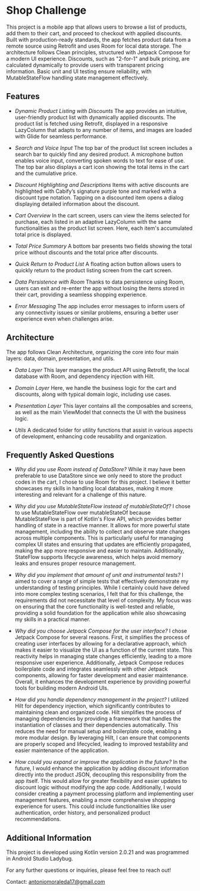 
# Shop Challenge

This project is a mobile app that allows users to browse a list of products, add them to their cart, and proceed to checkout with applied discounts. Built with production-ready standards, the app fetches product data from a remote source using Retrofit and uses Room for local data storage. The architecture follows Clean principles, structured with Jetpack Compose for a modern UI experience. Discounts, such as "2-for-1" and bulk pricing, are calculated dynamically to provide users with transparent pricing information. Basic unit and UI testing ensure reliability, with MutableStateFlow handling state management effectively.


## Features

- *Dynamic Product Listing with Discounts*
The app provides an intuitive, user-friendly product list with dynamically applied discounts. The product list is fetched using Retrofit, displayed in a responsive LazyColumn that adapts to any number of items, and images are loaded with Glide for seamless performance.

- *Search and Voice Input*
The top bar of the product list screen includes a search bar to quickly find any desired product. A microphone button enables voice input, converting spoken words to text for ease of use. The top bar also displays a cart icon showing the total items in the cart and the cumulative price.

- *Discount Highlighting and Descriptions*
Items with active discounts are highlighted with Cabify’s signature purple tone and marked with a discount type notation. Tapping on a discounted item opens a dialog displaying detailed information about the discount.

- *Cart Overview*
In the cart screen, users can view the items selected for purchase, each listed in an adaptive LazyColumn with the same functionalities as the product list screen. Here, each item's accumulated total price is displayed.

- *Total Price Summary*
A bottom bar presents two fields showing the total price without discounts and the total price after discounts.

- *Quick Return to Product List*
A floating action button allows users to quickly return to the product listing screen from the cart screen.

- *Data Persistence with Room*
Thanks to data persistence using Room, users can exit and re-enter the app without losing the items stored in their cart, providing a seamless shopping experience.

- *Error Messaging*
The app includes error messages to inform users of any connectivity issues or similar problems, ensuring a better user experience even when challenges arise.
## Architecture
The app follows Clean Architecture, organizing the core into four main layers: data, domain, presentation, and utils.

- *Data Layer*
This layer manages the product API using Retrofit, the local database with Room, and dependency injection with Hilt.

- *Domain Layer*
Here, we handle the business logic for the cart and discounts, along with typical domain logic, including use cases.

- *Presentation Layer*
This layer contains all the composables and screens, as well as the main ViewModel that connects the UI with the business logic.

- *Utils*
A dedicated folder for utility functions that assist in various aspects of development, enhancing code reusability and organization.
## Frequently Asked Questions

- *Why did you use Room instead of DataStore?*
While it may have been preferable to use DataStore since we only need to store the product codes in the cart, I chose to use Room for this project. I believe it better showcases my skills in handling local databases, making it more interesting and relevant for a challenge of this nature.

- *Why did you use MutableStateFlow instead of mutableStateOf?*
I chose to use MutableStateFlow over mutableStateOf because MutableStateFlow is part of Kotlin's Flow API, which provides better handling of state in a reactive manner. It allows for more powerful state management, including the ability to collect and observe state changes across multiple components. This is particularly useful for managing complex UI states and ensuring that updates are efficiently propagated, making the app more responsive and easier to maintain. Additionally, StateFlow supports lifecycle awareness, which helps avoid memory leaks and ensures proper resource management.


- *Why did you implement that amount of unit and instrumental tests?*
I aimed to cover a range of simple tests that effectively demonstrate my understanding of testing principles. While I certainly could have delved into more complex testing scenarios, I felt that for this challenge, the requirements did not necessitate that level of complexity. My focus was on ensuring that the core functionality is well-tested and reliable, providing a solid foundation for the application while also showcasing my skills in a practical manner.

- *Why did you choose Jetpack Compose for the user interface?*
I chose Jetpack Compose for several reasons. First, it simplifies the process of creating user interfaces by allowing for a declarative approach, which makes it easier to visualize the UI as a function of the current state. This reactivity helps in managing state changes efficiently, leading to a more responsive user experience. Additionally, Jetpack Compose reduces boilerplate code and integrates seamlessly with other Jetpack components, allowing for faster development and easier maintenance. Overall, it enhances the development experience by providing powerful tools for building modern Android UIs.

- *How did you handle dependency management in the project?*
I utilized Hilt for dependency injection, which significantly contributes to maintaining clean and organized code. Hilt simplifies the process of managing dependencies by providing a framework that handles the instantiation of classes and their dependencies automatically. This reduces the need for manual setup and boilerplate code, enabling a more modular design. By leveraging Hilt, I can ensure that components are properly scoped and lifecycled, leading to improved testability and easier maintenance of the application.

- *How could you expand or improve the application in the future?*
In the future, I would enhance the application by adding discount information directly into the product JSON, decoupling this responsibility from the app itself. This would allow for greater flexibility and easier updates to discount logic without modifying the app code. Additionally, I would consider creating a payment processing platform and implementing user management features, enabling a more comprehensive shopping experience for users. This could include functionalities like user authentication, order history, and personalized product recommendations.
## Additional Information

This project is developed using Kotlin version 2.0.21 and was programmed in Android Studio Ladybug.

For any further questions or inquiries, please feel free to reach out!

Contact: antoniomoraleda17@gmail.com
